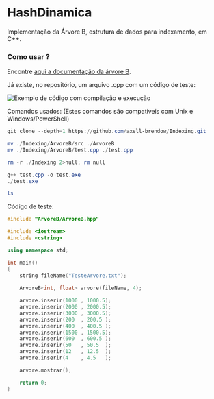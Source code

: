# HashDinamica
Implementação da Árvore B, estrutura de dados para indexamento, em C++.

### Como usar ?

Encontre [aqui a documentação da árvore B](http://htmlpreview.github.io/?https://github.com/axell-brendow/Indexing/blob/master/ArvoreB/doc/html/index.html).

Já existe, no repositório, um arquivo .cpp com um código de teste:

![Exemplo de código com compilação e execução](https://i.imgur.com/6mgqFkM.png)

Comandos usados: (Estes comandos são compatíveis com Unix e Windows/PowerShell)

```PowerShell
git clone --depth=1 https://github.com/axell-brendow/Indexing.git

mv ./Indexing/ArvoreB/src ./ArvoreB
mv ./Indexing/ArvoreB/test.cpp ./test.cpp

rm -r ./Indexing 2>null; rm null

g++ test.cpp -o test.exe
./test.exe

ls

```

Código de teste:

```Cpp
#include "ArvoreB/ArvoreB.hpp"

#include <iostream>
#include <cstring>

using namespace std;

int main()
{
    string fileName("TesteArvore.txt");
    
    ArvoreB<int, float> arvore(fileName, 4);

    arvore.inserir(1000 , 1000.5);
    arvore.inserir(2000 , 2000.5);
    arvore.inserir(3000 , 3000.5);
    arvore.inserir(200  , 200.5 );
    arvore.inserir(400  , 400.5 );
    arvore.inserir(1500 , 1500.5);
    arvore.inserir(600  , 600.5 );
    arvore.inserir(50   , 50.5  );
    arvore.inserir(12   , 12.5  );
    arvore.inserir(4    , 4.5   );

    arvore.mostrar();

    return 0;
}

```